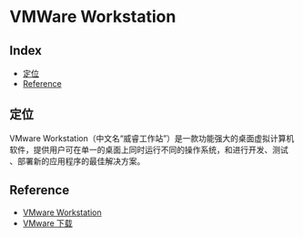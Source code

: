 VMWare Workstation
===

Index
---
- [定位](#定位)
- [Reference](#Reference)

## 定位
VMware Workstation（中文名“威睿工作站”）是一款功能强大的桌面虚拟计算机软件，提供用户可在单一的桌面上同时运行不同的操作系统，和进行开发、测试 、部署新的应用程序的最佳解决方案。

## Reference
- [VMware Workstation](https://baike.baidu.com/item/VMware%20Workstation/9884359?fr=aladdin)
- [VMware 下载](https://blog.csdn.net/qq_38704372/article/details/79552934)
